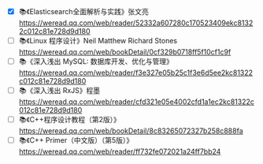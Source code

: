 - [x] 📚《Elasticsearch全面解析与实践》张文亮 https://weread.qq.com/web/reader/52332a607280c170523409ekc81322c012c81e728d9d180
- [ ] 📚《Linux 程序设计》Neil Matthew Richard Stones https://weread.qq.com/web/bookDetail/0cf329b0718ff5f10cf1c9f
- [ ] 📚《深入浅出 MySQL: 数据库开发、优化与管理》https://weread.qq.com/web/reader/f3e327e05b25c1f3e6d5ee2kc81322c012c81e728d9d180
- [ ] 📚《深入浅出 RxJS》程墨 https://weread.qq.com/web/reader/cfd321e05e4002cfd1a1ec2kc81322c012c81e728d9d180
- [ ] 📚《C++程序设计教程（第2版）》https://weread.qq.com/web/bookDetail/8c83265072327b258c888fa
- [ ] 📚《C++ Primer（中文版）（第5版）》https://weread.qq.com/web/reader/ff732fe072021a24ff7bb24
